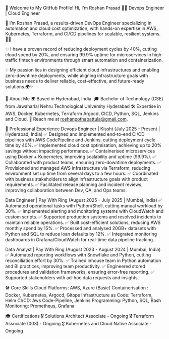 👋 Welcome to My GitHub Profile!
Hi, I'm Roshan Prasad 👨‍💻
Devops Engineer | Cloud Engineer

👋 I’m Roshan Prasad, a results-driven DevOps Engineer specializing in automation and cloud cost optimization, with hands-on expertise in AWS, Kubernetes, Terraform, and CI/CD pipelines for scalable, resilient systems. 🚀💼

✨ I have a proven record of reducing deployment cycles by 40%, cutting cloud spend by 20%, and ensuring 99.9% uptime for microservices in high-traffic fintech environments through smart automation and containerization.

💡 My passion lies in designing efficient cloud infrastructures and enabling zero-downtime deployments, while aligning infrastructure goals with business needs to deliver reliable, cost-effective, and future-ready solutions.🌍✨

🌟 About Me
🌍 Based in Hyderabad, India.
🎓 Bachelor of Technology (CSE) from Jawaharlal Nehru Technological University Hyderabad
🛠️ Expertise in AWS, Docker, Kubernetes, Terraform Argocd, CICD, Python, SQL, Jenkins and Cloud.
📧 Reach me at roshanpothabattula@gmail.com.

💼 Professional Experience
Devops Engineer | Kissht
(July 2025 - Present | Hyderabad, India)
✅ Designed and implemented end-to-end CI/CD pipelines with AWS CodePipeline and Jenkins, cutting
deployment cycle time by 40%.
✅ Implemented cloud cost optimisation, achieving up to 20% savings without impacting performance.
✅ Containerised microservices using Docker + Kubernetes, improving scalability and uptime (99.9%).
✅ Collaborated with product teams, ensuring zero-downtime deployments.
✅ Provisioned and managed AWS infrastructure via Terraform, reducing environment set up time from several days to a few hours.
✅ Coordinated with business stakeholders to align infrastructure goals with product requirements.
✅ Facilitated release planning and incident reviews, improving collaboration between Dev, QA, and Ops teams.

Data Engineer | Pay With Ring
(August 2025 - July 2025 | Mumbai, India)
✅ Automated operational tasks with Python/Shell, cutting manual workload by 30%.
✅ Implemented alerting and monitoring systems with CloudWatch and custom scripts.
✅ Supported production systems and resolved incidents to maintain reliable operations.
✅ Built cost-efficient solutions, reducing AWS monthly spend by 15%.
✅ Processed and analysed 20GB+ datasets with Python and SQL to reduce loan defaults by 12%.
✅ Integrated monitoring dashboards in Grafana/CloudWatch for real-time data pipeline tracking.

Data Analyst | Pay With Ring
(August 2023 - August 2024 | Mumbai, India)
✅ Automated reporting workflows with Snowflake and Python, cutting reconciliation effort by 30%.
✅ Trained inhouse team in Python automation and BI practices, improving team productivity.
✅ Engineered stored procedures and validation frameworks, ensuring error-free reporting.
✅ Supported stakeholders with ad-hoc data requests and insights.

🛠 Core Skills
Cloud Platforms: AWS, Azure (Basic) 
Containerisation : Docker, Kubernetes, Argocd, Gitops
Infrastructure as Code: Terraform, Helm
CI/CD: Aws Code-Pipeline, Jenkins
Programming: Python, SQL, Bash
Monitoring: Prometheus, Grafana

🎓 Certifications
🎖️ Solutions Architect Associate - Ongoing
🎖️ Terraform Associate (003) - Ongoing
🎖️ Kubernetes and Cloud Native Associate - Ongoing
